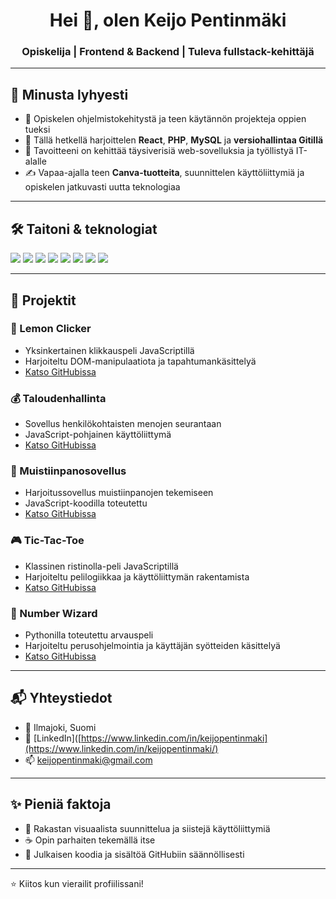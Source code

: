 <h1 align="center">Hei 👋, olen Keijo Pentinmäki</h1>
<h3 align="center">Opiskelija | Frontend & Backend | Tuleva fullstack-kehittäjä</h3>

---

## 🧠 Minusta lyhyesti

- 🔭 Opiskelen ohjelmistokehitystä ja teen käytännön projekteja oppien tueksi  
- 🌱 Tällä hetkellä harjoittelen **React**, **PHP**, **MySQL** ja **versiohallintaa Gitillä**  
- 🎯 Tavoitteeni on kehittää täysiverisiä web-sovelluksia ja työllistyä IT-alalle  
- ✍️ Vapaa-ajalla teen **Canva-tuotteita**, suunnittelen käyttöliittymiä ja opiskelen jatkuvasti uutta teknologiaa  

---

## 🛠️ Taitoni & teknologiat

<p align="left">
  <img src="https://img.shields.io/badge/HTML5-E34F26?style=for-the-badge&logo=html5&logoColor=white" />
  <img src="https://img.shields.io/badge/CSS3-1572B6?style=for-the-badge&logo=css3&logoColor=white" />
  <img src="https://img.shields.io/badge/JavaScript-F7DF1E?style=for-the-badge&logo=javascript&logoColor=black" />
  <img src="https://img.shields.io/badge/PHP-777BB4?style=for-the-badge&logo=php&logoColor=white" />
  <img src="https://img.shields.io/badge/MySQL-005C84?style=for-the-badge&logo=mysql&logoColor=white" />
  <img src="https://img.shields.io/badge/React-20232A?style=for-the-badge&logo=react&logoColor=61DAFB" />
  <img src="https://img.shields.io/badge/Canva-00C4CC?style=for-the-badge&logo=canva&logoColor=white" />
  <img src="https://img.shields.io/badge/Git-F05032?style=for-the-badge&logo=git&logoColor=white" />
</p>

---

## 📁 Projektit

### 🍋 Lemon Clicker
- Yksinkertainen klikkauspeli JavaScriptillä
- Harjoiteltu DOM-manipulaatiota ja tapahtumankäsittelyä
- [Katso GitHubissa](https://github.com/pentinmaki/lemon-clicker)

### 💰 Taloudenhallinta
- Sovellus henkilökohtaisten menojen seurantaan
- JavaScript-pohjainen käyttöliittymä
- [Katso GitHubissa](https://github.com/pentinmaki/taloudenhallinta)

### 🧾 Muistiinpanosovellus
- Harjoitussovellus muistiinpanojen tekemiseen
- JavaScript-koodilla toteutettu
- [Katso GitHubissa](https://github.com/pentinmaki/muistiinpanosovellus)

### 🎮 Tic-Tac-Toe
- Klassinen ristinolla-peli JavaScriptillä
- Harjoiteltu pelilogiikkaa ja käyttöliittymän rakentamista
- [Katso GitHubissa](https://github.com/pentinmaki/Tic-Tac-Toe)

### 🔢 Number Wizard
- Pythonilla toteutettu arvauspeli
- Harjoiteltu perusohjelmointia ja käyttäjän syötteiden käsittelyä
- [Katso GitHubissa](https://github.com/pentinmaki/number-wizard)

---

## 📬 Yhteystiedot

- 📍 Ilmajoki, Suomi  
- 💼 [LinkedIn]([https://www.linkedin.com/in/keijopentinmaki](https://www.linkedin.com/in/keijopentinmaki/) 
- 📫 keijopentinmaki@gmail.com 

---

## ✨ Pieniä faktoja

- 🎨 Rakastan visuaalista suunnittelua ja siistejä käyttöliittymiä  
- ☕ Opin parhaiten tekemällä itse  
- 📌 Julkaisen koodia ja sisältöä GitHubiin säännöllisesti  

---

⭐️ Kiitos kun vierailit profiilissani!  
